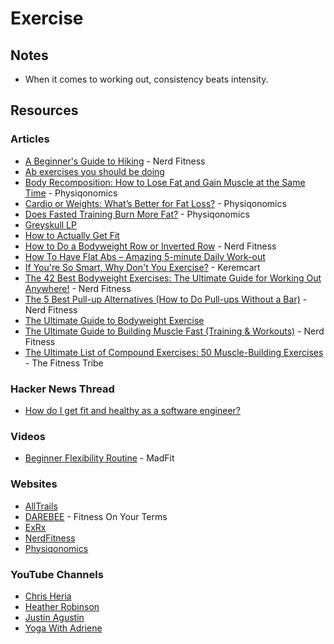 # Exercise

## Notes

* When it comes to working out, consistency beats intensity.

## Resources

### Articles

* [A Beginner's Guide to Hiking](https://www.nerdfitness.com/blog/hiking/) - Nerd Fitness
* [Ab exercises you should be doing](https://imgur.com/a/Fkql2)
* [Body Recomposition: How to Lose Fat and Gain Muscle at the Same Time](https://physiqonomics.com/body-recomposition/) - Physiqonomics
* [Cardio or Weights: What’s Better for Fat Loss?](https://physiqonomics.com/cardio-or-weights/) - Physiqonomics
* [Does Fasted Training Burn More Fat?](https://physiqonomics.com/fasted-training/) - Physiqonomics
* [Greyskull LP](https://www.powerliftingtowin.com/greyskull-lp/)
* [How to Actually Get Fit](https://imgur.com/a/klzP3/layout/undefined)
* [How to Do a Bodyweight Row or Inverted Row](https://www.nerdfitness.com/blog/inverted-row-are-you-missing-out-on-this-great-exercise/) - Nerd Fitness
* [How To Have Flat Abs – Amazing 5-minute Daily Work-out](https://bewellhub.com/2017/02/09/how-to-have-flat-abs-amazing-5-minute-daily-work-out/)
* [If You're So Smart, Why Don't You Exercise?](https://keremkart.medium.com/if-youre-so-smart-why-don-t-you-exercise-b7aeacd4a04a) - Keremcart
* [The 42 Best Bodyweight Exercises: The Ultimate Guide for Working Out Anywhere!](https://www.nerdfitness.com/blog/the-42-best-bodyweight-exercises-the-ultimate-guide-for-working-out-anywhere/) - Nerd Fitness
* [The 5 Best Pull-up Alternatives (How to Do Pull-ups Without a Bar)](https://www.nerdfitness.com/blog/pull-up-alternatives/) - Nerd Fitness
* [The Ultimate Guide to Bodyweight Exercise](https://gmb.io/bodyweight-guide/)
* [The Ultimate Guide to Building Muscle Fast (Training & Workouts)](https://www.nerdfitness.com/blog/the-beginners-guide-to-building-muscle-and-strength) - Nerd Fitness
* [The Ultimate List of Compound Exercises: 50 Muscle-Building Exercises](https://thefitnesstribe.com/list-of-compound-exercises/) - The Fitness Tribe

### Hacker News Thread

* [How do I get fit and healthy as a software engineer?](https://news.ycombinator.com/item?id=28561238)

### Videos

* [Beginner Flexibility Routine](https://www.youtube.com/watch?v=qULTwquOuT4) - MadFit

### Websites

* [AllTrails](https://www.alltrails.com)
* [DAREBEE](https://darebee.com) - Fitness On Your Terms
* [ExRx](https://exrx.net)
* [NerdFitness](http://www.nerdfitness.com)
* [Physiqonomics](https://physiqonomics.com)

### YouTube Channels

* [Chris Heria](https://www.youtube.com/c/CHRISHERIA/videos)
* [Heather Robinson](https://www.youtube.com/c/Heatherrobertsoncom/videos)
* [Justin Agustin](https://www.youtube.com/c/JustinAgustin/videos)
* [Yoga With Adriene](https://www.youtube.com/user/yogawithadriene)
